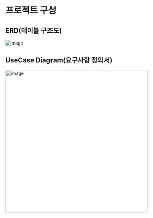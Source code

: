 # 프로젝트 구성
## ERD(테이블 구조도)
![image](https://github.com/Aleteo-TravelWEB/aleteo-server/assets/101691649/00e0440d-8ec7-4950-8699-458fd9b256b5)

## UseCase Diagram(요구사항 정의서)
<img width="451" alt="image" src="https://github.com/Aleteo-TravelWEB/aleteo-server/assets/101691649/c743988d-e656-4f65-8162-9fecd3378ed2">
